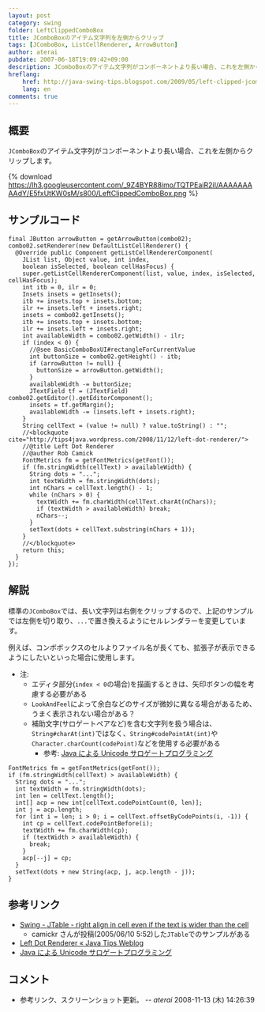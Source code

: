 ```yaml
---
layout: post
category: swing
folder: LeftClippedComboBox
title: JComboBoxのアイテム文字列を左側からクリップ
tags: [JComboBox, ListCellRenderer, ArrowButton]
author: aterai
pubdate: 2007-06-18T19:09:42+09:00
description: JComboBoxのアイテム文字列がコンポーネントより長い場合、これを左側からクリップします。
hreflang:
    href: http://java-swing-tips.blogspot.com/2009/05/left-clipped-jcombobox.html
    lang: en
comments: true
---
```

## 概要
`JComboBox`のアイテム文字列がコンポーネントより長い場合、これを左側からクリップします。

{% download https://lh3.googleusercontent.com/_9Z4BYR88imo/TQTPEaiR2iI/AAAAAAAAAdY/E5fxUtKW0sM/s800/LeftClippedComboBox.png %}

## サンプルコード
<pre class="prettyprint"><code>final JButton arrowButton = getArrowButton(combo02);
combo02.setRenderer(new DefaultListCellRenderer() {
  @Override public Component getListCellRendererComponent(
    JList list, Object value, int index,
    boolean isSelected, boolean cellHasFocus) {
    super.getListCellRendererComponent(list, value, index, isSelected, cellHasFocus);
    int itb = 0, ilr = 0;
    Insets insets = getInsets();
    itb += insets.top + insets.bottom;
    ilr += insets.left + insets.right;
    insets = combo02.getInsets();
    itb += insets.top + insets.bottom;
    ilr += insets.left + insets.right;
    int availableWidth = combo02.getWidth() - ilr;
    if (index &lt; 0) {
      //@see BasicComboBoxUI#rectangleForCurrentValue
      int buttonSize = combo02.getHeight() - itb;
      if (arrowButton != null) {
        buttonSize = arrowButton.getWidth();
      }
      availableWidth -= buttonSize;
      JTextField tf = (JTextField) combo02.getEditor().getEditorComponent();
      insets = tf.getMargin();
      availableWidth -= (insets.left + insets.right);
    }
    String cellText = (value != null) ? value.toString() : "";
    //&lt;blockquote cite="http://tips4java.wordpress.com/2008/11/12/left-dot-renderer/"&gt;
    //@title Left Dot Renderer
    //@auther Rob Camick
    FontMetrics fm = getFontMetrics(getFont());
    if (fm.stringWidth(cellText) &gt; availableWidth) {
      String dots = "...";
      int textWidth = fm.stringWidth(dots);
      int nChars = cellText.length() - 1;
      while (nChars &gt; 0) {
        textWidth += fm.charWidth(cellText.charAt(nChars));
        if (textWidth &gt; availableWidth) break;
        nChars--;
      }
      setText(dots + cellText.substring(nChars + 1));
    }
    //&lt;/blockquote&gt;
    return this;
  }
});
</code></pre>

## 解説
標準の`JComboBox`では、長い文字列は右側をクリップするので、上記のサンプルでは左側を切り取り、`...`で置き換えるようにセルレンダラーを変更しています。

例えば、コンボボックスのセルよりファイル名が長くても、拡張子が表示できるようにしたいといった場合に使用します。

- 注:
    - エディタ部分(`index < 0`の場合)を描画するときは、矢印ボタンの幅を考慮する必要がある
    - `LookAndFeel`によって余白などのサイズが微妙に異なる場合があるため、うまく表示されない場合がある？
    - 補助文字(サロゲートペアなど)を含む文字列を扱う場合は、`String#charAt(int)`ではなく、`String#codePointAt(int)`や`Character.charCount(codePoint)`などを使用する必要がある
        - 参考: [Java による Unicode サロゲートプログラミング](http://www.ibm.com/developerworks/jp/ysl/library/java/j-unicode_surrogate/index.html)

<!-- dummy comment line for breaking list -->

<pre class="prettyprint"><code>FontMetrics fm = getFontMetrics(getFont());
if (fm.stringWidth(cellText) &gt; availableWidth) {
  String dots = "...";
  int textWidth = fm.stringWidth(dots);
  int len = cellText.length();
  int[] acp = new int[cellText.codePointCount(0, len)];
  int j = acp.length;
  for (int i = len; i &gt; 0; i = cellText.offsetByCodePoints(i, -1)) {
    int cp = cellText.codePointBefore(i);
    textWidth += fm.charWidth(cp);
    if (textWidth &gt; availableWidth) {
      break;
    }
    acp[--j] = cp;
  }
  setText(dots + new String(acp, j, acp.length - j));
}
</code></pre>

## 参考リンク
- [Swing - JTable - right align in cell even if the text is wider than the cell](https://community.oracle.com/thread/1389543)
    - camickr さんが投稿(2005/06/10 5:52)した`JTable`でのサンプルがある
- [Left Dot Renderer « Java Tips Weblog](http://tips4java.wordpress.com/2008/11/12/left-dot-renderer/)
- [Java による Unicode サロゲートプログラミング](http://www.ibm.com/developerworks/jp/ysl/library/java/j-unicode_surrogate/index.html)

<!-- dummy comment line for breaking list -->

## コメント
- 参考リンク、スクリーンショット更新。 -- *aterai* 2008-11-13 (木) 14:26:39

<!-- dummy comment line for breaking list -->

